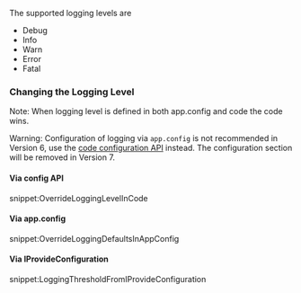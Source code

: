 The supported logging levels are

 * Debug
 * Info
 * Warn
 * Error
 * Fatal


### Changing the Logging Level

Note: When logging level is defined in both app.config and code the code wins.

Warning: Configuration of logging via `app.config` is not recommended in Version 6, use the [code configuration API](#logging-levels-changing-the-logging-level-via-config-api) instead. The configuration section will be removed in Version 7.

#### Via config API

snippet:OverrideLoggingLevelInCode


#### Via app.config

snippet:OverrideLoggingDefaultsInAppConfig


#### Via IProvideConfiguration

snippet:LoggingThresholdFromIProvideConfiguration

